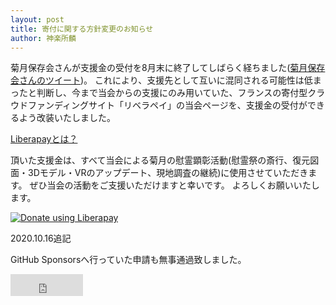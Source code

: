 ```yaml
---
layout: post
title: 寄付に関する方針変更のお知らせ
author: 神楽所麟
---
```


菊月保存会さんが支援金の受付を8月末に終了してしばらく経ちました([菊月保存会さんのツイート](https://twitter.com/kikuzuki_hozon/status/1297699317029863425?s=20))。
これにより、支援先として互いに混同される可能性は低まったと判断し、今まで当会からの支援にのみ用いていた、フランスの寄付型クラウドファンディングサイト「リベラペイ」の当会ページを、支援金の受付ができるよう改装いたしました。

[Liberapayとは？](https://ja.liberapay.com/about/)

頂いた支援金は、すべて当会による菊月の慰霊顕彰活動(慰霊祭の斎行、復元図面・3Dモデル・VRのアップデート、現地調査の継続)に使用させていただきます。
ぜひ当会の活動をご支援いただけますと幸いです。
よろしくお願いいたします。

<a href="https://liberapay.com/kikuzukikai/donate"><img alt="Donate using Liberapay" src="https://liberapay.com/assets/widgets/donate.svg"></a>

2020.10.16追記

GitHub Sponsorsへ行っていた申請も無事通過致しました。

<iframe src="https://github.com/sponsors/kikuzukikai/button" title="Sponsor kikuzukikai" height="35" width="116" style="border: 0;"></iframe>
